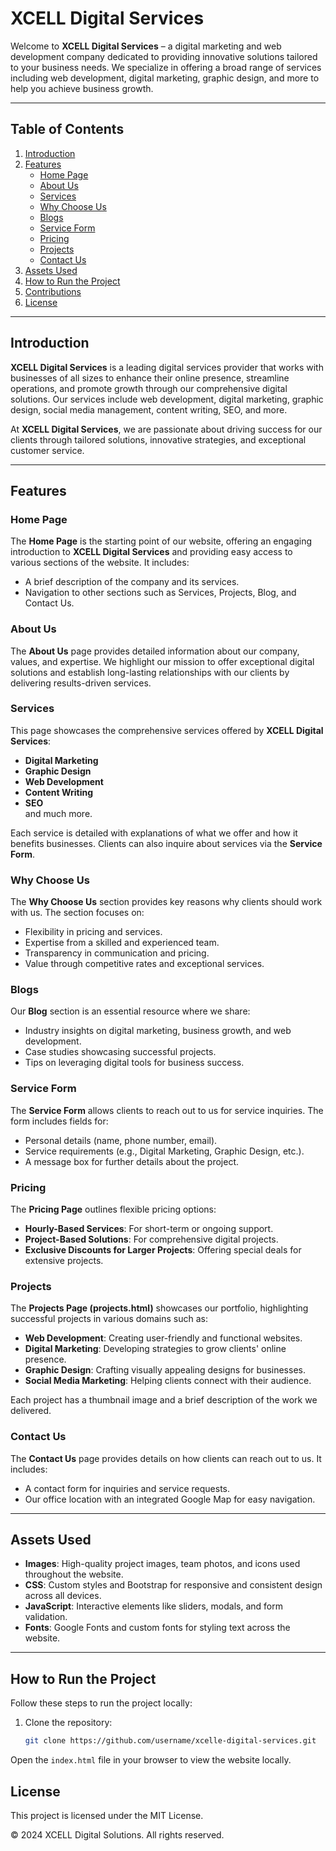 # XCELL Digital Services

Welcome to **XCELL Digital Services** – a digital marketing and web development company dedicated to providing innovative solutions tailored to your business needs. We specialize in offering a broad range of services including web development, digital marketing, graphic design, and more to help you achieve business growth.

---

## Table of Contents

1. [Introduction](#introduction)  
2. [Features](#features)  
   - [Home Page](#home-page)  
   - [About Us](#about-us)  
   - [Services](#services)  
   - [Why Choose Us](#why-choose-us)  
   - [Blogs](#blogs)  
   - [Service Form](#service-form)  
   - [Pricing](#pricing)  
   - [Projects](#projects)  
   - [Contact Us](#contact-us)  
3. [Assets Used](#assets-used)  
4. [How to Run the Project](#how-to-run-the-project)  
5. [Contributions](#contributions)  
6. [License](#license)  

---

## Introduction

**XCELL Digital Services** is a leading digital services provider that works with businesses of all sizes to enhance their online presence, streamline operations, and promote growth through our comprehensive digital solutions. Our services include web development, digital marketing, graphic design, social media management, content writing, SEO, and more.

At **XCELL Digital Services**, we are passionate about driving success for our clients through tailored solutions, innovative strategies, and exceptional customer service.

---

## Features

### Home Page

The **Home Page** is the starting point of our website, offering an engaging introduction to **XCELL Digital Services** and providing easy access to various sections of the website. It includes:
- A brief description of the company and its services.
- Navigation to other sections such as Services, Projects, Blog, and Contact Us.

### About Us

The **About Us** page provides detailed information about our company, values, and expertise. We highlight our mission to offer exceptional digital solutions and establish long-lasting relationships with our clients by delivering results-driven services.

### Services

This page showcases the comprehensive services offered by **XCELL Digital Services**:
- **Digital Marketing**
- **Graphic Design**
- **Web Development**
- **Content Writing**
- **SEO**  
and much more.

Each service is detailed with explanations of what we offer and how it benefits businesses. Clients can also inquire about services via the **Service Form**.

### Why Choose Us

The **Why Choose Us** section provides key reasons why clients should work with us. The section focuses on:
- Flexibility in pricing and services.
- Expertise from a skilled and experienced team.
- Transparency in communication and pricing.
- Value through competitive rates and exceptional services.

### Blogs

Our **Blog** section is an essential resource where we share:
- Industry insights on digital marketing, business growth, and web development.
- Case studies showcasing successful projects.
- Tips on leveraging digital tools for business success.

### Service Form

The **Service Form** allows clients to reach out to us for service inquiries. The form includes fields for:
- Personal details (name, phone number, email).
- Service requirements (e.g., Digital Marketing, Graphic Design, etc.).
- A message box for further details about the project.

### Pricing

The **Pricing Page** outlines flexible pricing options:
- **Hourly-Based Services**: For short-term or ongoing support.
- **Project-Based Solutions**: For comprehensive digital projects.
- **Exclusive Discounts for Larger Projects**: Offering special deals for extensive projects.

### Projects

The **Projects Page (projects.html)** showcases our portfolio, highlighting successful projects in various domains such as:
- **Web Development**: Creating user-friendly and functional websites.
- **Digital Marketing**: Developing strategies to grow clients' online presence.
- **Graphic Design**: Crafting visually appealing designs for businesses.
- **Social Media Marketing**: Helping clients connect with their audience.

Each project has a thumbnail image and a brief description of the work we delivered.

### Contact Us

The **Contact Us** page provides details on how clients can reach out to us. It includes:
- A contact form for inquiries and service requests.
- Our office location with an integrated Google Map for easy navigation.

---

## Assets Used

- **Images**: High-quality project images, team photos, and icons used throughout the website.
- **CSS**: Custom styles and Bootstrap for responsive and consistent design across all devices.
- **JavaScript**: Interactive elements like sliders, modals, and form validation.
- **Fonts**: Google Fonts and custom fonts for styling text across the website.

---

## How to Run the Project

Follow these steps to run the project locally:

1. Clone the repository:
   ```bash
   git clone https://github.com/username/xcelle-digital-services.git
Open the `index.html` file in your browser to view the website locally.

## License
This project is licensed under the MIT License.

<footer>
<p>&copy; 2024 XCELL Digital Solutions. All rights reserved.</p>
</footer>
